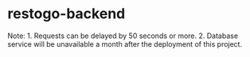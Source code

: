 # restogo-backend

Note: 1. Requests can be delayed by 50 seconds or more.
      2. Database service will be unavailable a month after the deployment of this project. 
